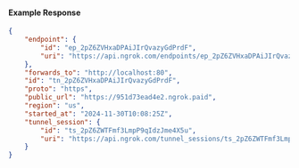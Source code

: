 <!-- Code generated for API Clients. DO NOT EDIT. -->

#### Example Response

```json
{
	"endpoint": {
		"id": "ep_2pZ6ZVHxaDPAiJIrQvazyGdPrdF",
		"uri": "https://api.ngrok.com/endpoints/ep_2pZ6ZVHxaDPAiJIrQvazyGdPrdF"
	},
	"forwards_to": "http://localhost:80",
	"id": "tn_2pZ6ZVHxaDPAiJIrQvazyGdPrdF",
	"proto": "https",
	"public_url": "https://951d73ead4e2.ngrok.paid",
	"region": "us",
	"started_at": "2024-11-30T10:08:25Z",
	"tunnel_session": {
		"id": "ts_2pZ6ZWTFmf3LmpP9qIdzJme4X5u",
		"uri": "https://api.ngrok.com/tunnel_sessions/ts_2pZ6ZWTFmf3LmpP9qIdzJme4X5u"
	}
}
```
